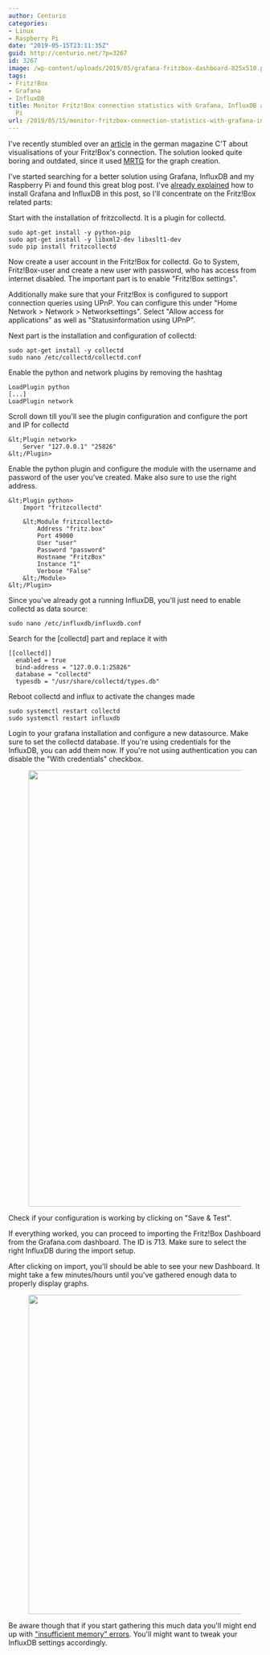 ```yaml
---
author: Centurio
categories:
- Linux
- Raspberry Pi
date: "2019-05-15T23:11:35Z"
guid: http://centurio.net/?p=3267
id: 3267
image: /wp-content/uploads/2019/05/grafana-fritzbox-dashboard-825x510.png
tags:
- Fritz!Box
- Grafana
- InfluxDB
title: Monitor Fritz!Box connection statistics with Grafana, InfluxDB and Raspberry
  Pi
url: /2019/05/15/monitor-fritzbox-connection-statistics-with-grafana-influxdb-and-raspberry-pi/
---
```

I've recently stumbled over an [article](https://www.heise.de/select/ct/2018/21/1539315226273140) in the german magazine C'T about visualisations of your Fritz!Box's connection. The solution looked quite boring and outdated, since it used [MRTG](https://oss.oetiker.ch/mrtg/) for the graph creation.

I've started searching for a better solution using Grafana, InfluxDB and my Raspberry Pi and found this great blog post. I've [already explained](https://centurio.net/2018/10/28/howto-install-influxdb-and-grafana-on-a-raspberry-pi-3/) how to install Grafana and InfluxDB in this post, so I'll concentrate on the Fritz!Box related parts:

Start with the installation of fritzcollectd. It is a plugin for collectd.

```
sudo apt-get install -y python-pip
sudo apt-get install -y libxml2-dev libxslt1-dev
sudo pip install fritzcollectd
```

Now create a user account in the Fritz!Box for collectd. Go to System, Fritz!Box-user and create a new user with password, who has access from internet disabled. The important part is to enable  "Fritz!Box settings".

Additionally make sure that your Fritz!Box is configured to support connection queries using UPnP. You can configure this under  "Home Network > Network > Networksettings". Select  "Allow access for applications" as well as  "Statusinformation using UPnP". 

Next part is the installation and configuration of collectd:

```
sudo apt-get install -y collectd
sudo nano /etc/collectd/collectd.conf
```

Enable the python and network plugins by removing the hashtag

```
LoadPlugin python
[...]
LoadPlugin network
```

Scroll down till you'll see the plugin configuration and configure the port and IP for collectd

```
&lt;Plugin network>
    Server "127.0.0.1" "25826"
&lt;/Plugin>
```

Enable the python plugin and configure the module with the username and password of the user you've created. Make also sure to use the right address.

```
&lt;Plugin python>
    Import "fritzcollectd"

    &lt;Module fritzcollectd>
        Address "fritz.box"
        Port 49000
        User "user"
        Password "password"
        Hostname "FritzBox"
        Instance "1"
        Verbose "False"
    &lt;/Module>
&lt;/Plugin>
```

Since you've already got a running InfluxDB, you'll just need to enable collectd as data source:

```
sudo nano /etc/influxdb/influxdb.conf
```

Search for the [collectd] part and replace it with

```
[[collectd]]
  enabled = true
  bind-address = "127.0.0.1:25826"
  database = "collectd"
  typesdb = "/usr/share/collectd/types.db"
```

Reboot collectd and influx to activate the changes made

```
sudo systemctl restart collectd
sudo systemctl restart influxdb
```

Login to your grafana installation and configure a new datasource. Make sure to set the collectd database. If you're using credentials for the InfluxDB, you can add them now. If you're not using authentication you can disable the  "With credentials" checkbox.<figure class="wp-block-image">

<img loading="lazy" width="782" height="866" src="http://centurio.net/wp-content/uploads/2019/05/influxdb-collectd-datasource.png" alt="" class="wp-image-3268" srcset="https://centurio.net/wp-content/uploads/2019/05/influxdb-collectd-datasource.png 782w, https://centurio.net/wp-content/uploads/2019/05/influxdb-collectd-datasource-271x300.png 271w, https://centurio.net/wp-content/uploads/2019/05/influxdb-collectd-datasource-768x850.png 768w" sizes="(max-width: 782px) 100vw, 782px" /> </figure> 

Check if your configuration is working by clicking on  "Save & Test". 

If everything worked, you can proceed to importing the Fritz!Box Dashboard from the Grafana.com dashboard. The ID is 713. Make sure to select the right InfluxDB during the import setup.

After clicking on import, you'll should be able to see your new Dashboard. It might take a few minutes/hours until you've gathered enough data to properly display graphs.<figure class="wp-block-image">

<img loading="lazy" width="1024" height="634" src="http://centurio.net/wp-content/uploads/2019/05/grafana-fritzbox-dashboard-1024x634.png" alt="" class="wp-image-3269" srcset="https://centurio.net/wp-content/uploads/2019/05/grafana-fritzbox-dashboard-1024x634.png 1024w, https://centurio.net/wp-content/uploads/2019/05/grafana-fritzbox-dashboard-300x186.png 300w, https://centurio.net/wp-content/uploads/2019/05/grafana-fritzbox-dashboard-768x476.png 768w, https://centurio.net/wp-content/uploads/2019/05/grafana-fritzbox-dashboard-825x510.png 825w, https://centurio.net/wp-content/uploads/2019/05/grafana-fritzbox-dashboard.png 1586w" sizes="(max-width: 1024px) 100vw, 1024px" /> </figure> 

Be aware though that if you start gathering this much data you'll might end up with [ "insufficient memory" errors](https://centurio.net/2019/05/15/crashing-influxdb-on-raspberry-pi-3-because-insufficient-memory/). You'll might want to tweak your InfluxDB settings accordingly.